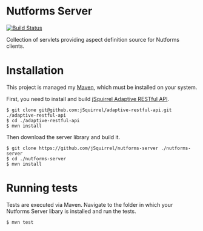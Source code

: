 # Nutforms Server

[![Build Status](https://travis-ci.org/jSquirrel/nutforms-server.svg?branch=master)](https://travis-ci.org/jSquirrel/nutforms-server)

Collection of servlets providing aspect definition source for Nutforms clients.

# Installation


This project is managed my [Maven](http://maven.apache.org), which must
be installed on your system.

First, you need to install and build [jSquirrel Adaptive RESTful API](https://travis-ci.org/jSquirrel/adaptive-restful-api).

```
$ git clone git@github.com:jSquirrel/adaptive-restful-api.git ./adaptive-restful-api
$ cd ./adaptive-restful-api
$ mvn install
```

Then download the server library and build it.

```
$ git clone https://github.com/jSquirrel/nutforms-server ./nutforms-server
$ cd ./nutforms-server
$ mvn install
```

# Running tests

Tests are executed via Maven. Navigate to the folder in which your Nutforms Server
libary is installed and run the tests.

```
$ mvn test
```
